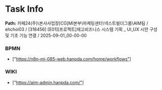 # Task Info

**Path:** 카페24(주)\본사사업장\[CG]MI본부\마케팅센터\넥스트빌더그룹\AIM팀 / ehchoi03 / [318456] [E01][프로젝트]재고비즈니스 시스템 기획 _ UI_UX 시안 구성 및 기초 기능 연결 / 2025-09-01_00-00-00

### BPMN
- ["https://n8n-mi-085-web.hanpda.com/home/workflows"]

### WIKI
- ["https://aim-admin.hanpda.com/"]

